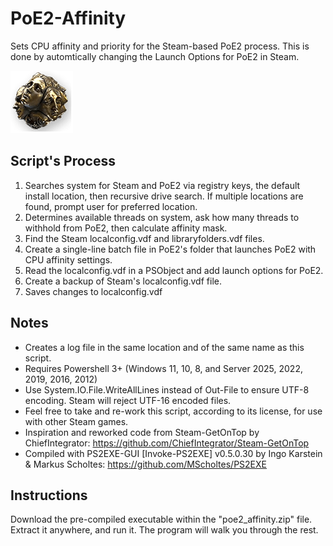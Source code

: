 # PoE2-Affinity

Sets CPU affinity and priority for the Steam-based PoE2 process. This is done by automtically changing the Launch Options for PoE2 in Steam.

![PoE2 Exalted Orb](https://raw.githubusercontent.com/ciphernemo/PoE2-Affinity/refs/heads/main/exalted_orb.png)

## Script's Process
1. Searches system for Steam and PoE2 via registry keys, the default install location, then recursive drive search. If multiple locations are found, prompt user for preferred location.
2. Determines available threads on system, ask how many threads to withhold from PoE2, then calculate affinity mask.
3. Find the Steam localconfig.vdf and libraryfolders.vdf files.
4. Create a single-line batch file in PoE2's folder that launches PoE2 with CPU affinity settings.
5. Read the localconfig.vdf in a PSObject and add launch options for PoE2.
6. Create a backup of Steam's localconfig.vdf file.
7. Saves changes to localconfig.vdf

## Notes
* Creates a log file in the same location and of the same name as this script.
* Requires Powershell 3+ (Windows 11, 10, 8, and Server 2025, 2022, 2019, 2016, 2012)
* Use System.IO.File.WriteAllLines instead of Out-File to ensure UTF-8 encoding. Steam will reject UTF-16 encoded files.
* Feel free to take and re-work this script, according to its license, for use with other Steam games.
* Inspiration and reworked code from Steam-GetOnTop by ChiefIntegrator: https://github.com/ChiefIntegrator/Steam-GetOnTop
* Compiled with PS2EXE-GUI [Invoke-PS2EXE] v0.5.0.30 by Ingo Karstein & Markus Scholtes: https://github.com/MScholtes/PS2EXE

## Instructions
Download the pre-compiled executable within the "poe2_affinity.zip" file. Extract it anywhere, and run it. The program will walk you through the rest.
